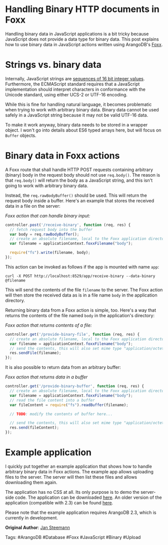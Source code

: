 # Handling Binary HTTP documents in Foxx

Handling binary data in JavaScript applications is a bit
tricky because JavaScript does not provide a data type for
binary data. This post explains how to use binary data in 
JavaScript actions written using ArangoDB's [Foxx](http://docs.arangodb.org/2.8/Foxx/README.html). 

<!-- more -->

Strings vs. binary data
=======================

Internally, JavaScript strings are [sequences of 16 bit integer values](http://ecma-international.org/ecma-262/5.1/#sec-4.3.16).
Furthermore, the ECMAScript standard requires that a JavaScript
implementation should interpret characters in conformance with the
Unicode standard, using either UCS-2 or UTF-16 encoding. 

While this is fine for handling natural language, it becomes problematic
when trying to work with arbitrary binary data. Binary data cannot be
used safely in a JavaScript string because it may not be valid UTF-16
data.

To make it work anyway, binary data needs to be stored in a wrapper
object. I won't go into details about ES6 typed arrays here, but will
focus on `Buffer` objects.

Binary data in Foxx actions
===========================

A Foxx route that shall handle HTTP POST requests containing arbitrary 
(binary) body in the request body should not use `req.body()`. The 
reason is that `req.body()` will return the body as a JavaScript string,
and this isn't going to work with arbitrary binary data. 

Instead, the `req.rawBodyBuffer()` should be used. This will return the
request body inside a buffer.
Here's an example that stores the received data in a file on the server:

*Foxx action that can handle binary input:*
```js
controller.post('/receive-binary', function (req, res) {
  // fetch request body into the buffer
  var body = req.rawBodyBuffer();
  // create an absolute filename, local to the Foxx application directory
  var filename = applicationContext.foxxFilename("body");

  require("fs").write(filename, body);
});
```

This action can be invoked as follows if the app is mounted with name `app`:

    curl -X POST http://localhost:8529/app/receive-binary --data-binary @filename

This will send the contents of the file `filename` to the server. The Foxx
action will then store the received data as is in a file name `body` in the
application directory.

Returning binary data from a Foxx action is simple, too. Here's a way that
returns the contents of the file named `body` in the application's directory:

*Foxx action that returns contents of a file:*
```js
controller.get('/provide-binary-file', function (req, res) {
  // create an absolute filename, local to the Foxx application directory
  var filename = applicationContext.foxxFilename("body");
  // send the contents, this will also set mime type "application/octet-stream"
  res.sendFile(filename);
});
```
  
It is also possible to return data from an arbitrary buffer:
  
*Foxx action that returns data in a buffer*
```js
controller.get('/provide-binary-buffer', function (req, res) {
  // create an absolute filename, local to the Foxx application directory
  var filename = applicationContext.foxxFilename("body");
  // read the file content into a buffer
  var fileContent = require("fs").readBuffer(filename);

  // TODO: modify the contents of buffer here...

  // send the contents, this will also set mime type "application/octet-stream"
  res.send(fileContent);
});
```

Example application
===================

I quickly put together an example application that shows how to handle arbitrary
binary data in Foxx actions. The example app allows uploading files to the server.
The server will then list these files and allows downloading them again.

The application has no CSS at all. Its only purpose is to demo the server-side code.
The application can be downloaded [here](http://jsteemann.github.io/downloads/code/filelist.zip). An older
version of the application (compatible with 2.3) can be found [here](http://jsteemann.github.io/downloads/code/filelist-app.tar.gz).

Please note that the example application requires ArangoDB 2.3, which is currently
in development.



**Original Author**: [Jan Steemann](http://jsteemann.github.io/blog/2014/10/15/handling-binary-data-in-foxx/)

Tags: #ArangoDB  #Database #Foxx #JavaScript #Binary #Upload

